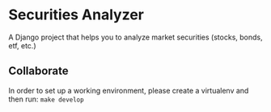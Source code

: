 Securities Analyzer
===================
A Django project that helps you to analyze market securities (stocks, bonds, etf, etc.)

Collaborate
-----------
In order to set up a working environment, please create a virtualenv and then run:
`make develop`